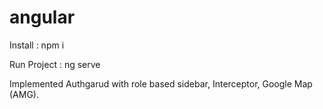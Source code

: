 # angular

Install : npm i

Run Project : ng serve

Implemented Authgarud with role based sidebar, Interceptor, Google Map (AMG).
